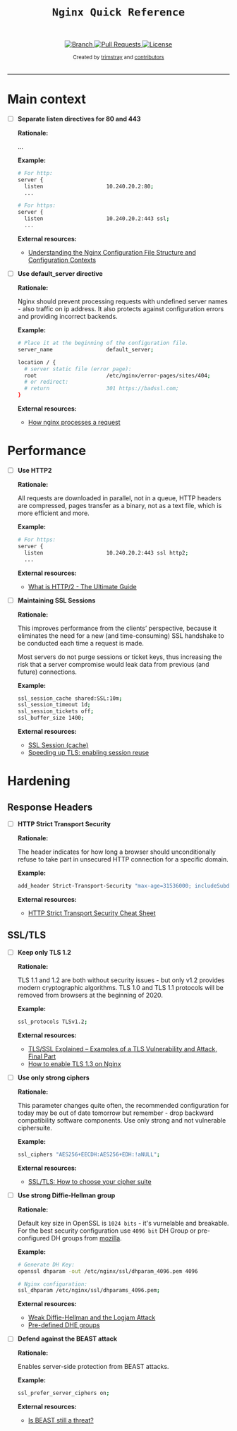 <div align="center">
  <h1><code>Nginx Quick Reference</code></h1>
</div>

<br>

<p align="center">
  <a href="https://github.com/trimstray/nginx-quick-reference/tree/master">
    <img src="https://img.shields.io/badge/Branch-master-green.svg?longCache=true"
        alt="Branch">
  </a>
  <a href="https://github.com/trimstray/nginx-quick-reference/pulls">
    <img src="https://img.shields.io/badge/PRs-welcome-brightgreen.svg?longCache=true"
        alt="Pull Requests">
  </a>
  <a href="http://www.gnu.org/licenses/">
    <img src="https://img.shields.io/badge/License-GNU-blue.svg?longCache=true"
        alt="License">
  </a>
</p>

<div align="center">
  <sub>Created by
  <a href="https://twitter.com/trimstray">trimstray</a> and
  <a href="https://github.com/trimstray/nginx-quick-reference/graphs/contributors">
    contributors
  </a>
</div>

<br>

****

# Main context

- [ ] **Separate listen directives for 80 and 443**

    **Rationale:**

    ...

    **Example:**

    ```bash
    # For http:
    server {
      listen                    10.240.20.2:80;
      ...

    # For https:
    server {
      listen                    10.240.20.2:443 ssl;
      ...
    ```

    **External resources:**

    - [Understanding the Nginx Configuration File Structure and Configuration Contexts](https://www.digitalocean.com/community/tutorials/understanding-the-nginx-configuration-file-structure-and-configuration-contexts)

- [ ] **Use default_server directive**

    **Rationale:**

    Nginx should prevent processing requests with undefined server names - also traffic on ip address. It also protects against configuration errors and providing incorrect backends.

    **Example:**

    ```bash
    # Place it at the beginning of the configuration file.
    server_name                 default_server;

    location / {
      # server static file (error page):
      root                      /etc/nginx/error-pages/sites/404;
      # or redirect:
      # return                  301 https://badssl.com;
    }
    ```

    **External resources:**

    - [How nginx processes a request](https://nginx.org/en/docs/http/request_processing.html)

# Performance

- [ ] **Use HTTP2**

    **Rationale:**

    All requests are downloaded in parallel, not in a queue, HTTP headers are compressed, pages transfer as a binary, not as a text file, which is more efficient and more.

    **Example:**

    ```bash
    # For https:
    server {
      listen                    10.240.20.2:443 ssl http2;
      ...
    ```

    **External resources:**

    - [What is HTTP/2 - The Ultimate Guide](https://kinsta.com/learn/what-is-http2/)

- [ ] **Maintaining SSL Sessions**

    **Rationale:**

    This improves performance from the clients’ perspective, because it eliminates the need for a new (and time-consuming) SSL handshake to be conducted each time a request is made.

    Most servers do not purge sessions or ticket keys, thus increasing the risk that a server compromise would leak data from previous (and future) connections.

    **Example:**

    ```bash
    ssl_session_cache shared:SSL:10m;
    ssl_session_timeout 1d;
    ssl_session_tickets off;
    ssl_buffer_size 1400;
    ```

    **External resources:**

    - [SSL Session (cache)](https://nginx.org/en/docs/http/ngx_http_ssl_module.html#ssl_session_cache)
    - [Speeding up TLS: enabling session reuse](https://vincent.bernat.ch/en/blog/2011-ssl-session-reuse-rfc5077)

# Hardening

## Response Headers

- [ ] **HTTP Strict Transport Security**

    **Rationale:**

    The header indicates for how long a browser should unconditionally refuse to take part in unsecured HTTP connection for a specific domain.

    **Example:**

    ```bash
    add_header Strict-Transport-Security "max-age=31536000; includeSubdomains";
    ```

    **External resources:**

    - [HTTP Strict Transport Security Cheat Sheet](https://www.owasp.org/index.php/HTTP_Strict_Transport_Security_Cheat_Sheet)

## SSL/TLS

- [ ] **Keep only TLS 1.2**

    **Rationale:**

    TLS 1.1 and 1.2 are both without security issues - but only v1.2 provides modern cryptographic algorithms. TLS 1.0 and TLS 1.1 protocols will be removed from browsers at the beginning of 2020.

    **Example:**

    ```bash
    ssl_protocols TLSv1.2;
    ```

    **External resources:**

    - [TLS/SSL Explained – Examples of a TLS Vulnerability and Attack, Final Part](https://www.acunetix.com/blog/articles/tls-vulnerabilities-attacks-final-part/)
    - [How to enable TLS 1.3 on Nginx](https://ma.ttias.be/enable-tls-1-3-nginx/)

- [ ] **Use only strong ciphers**

    **Rationale:**

    This parameter changes quite often, the recommended configuration for today may be out of date tomorrow but remember - drop backward compatibility software components. Use only strong and not vulnerable ciphersuite.

    **Example:**

    ```bash
    ssl_ciphers "AES256+EECDH:AES256+EDH:!aNULL";
    ```

    **External resources:**

    - [SSL/TLS: How to choose your cipher suite](https://technology.amis.nl/2017/07/04/ssltls-choose-cipher-suite/)

- [ ] **Use strong Diffie-Hellman group**

    **Rationale:**

    Default key size in OpenSSL is `1024 bits` - it's vurnelable and breakable. For the best security configuration use `4096 bit` DH Group or pre-configured DH groups from [mozilla](https://wiki.mozilla.org/Security/Server_Side_TLS#ffdhe4096).

    **Example:**

    ```bash
    # Generate DH Key:
    openssl dhparam -out /etc/nginx/ssl/dhparam_4096.pem 4096

    # Nginx configuration:
    ssl_dhparam /etc/nginx/ssl/dhparams_4096.pem;
    ```

    **External resources:**

    - [Weak Diffie-Hellman and the Logjam Attack](https://weakdh.org/)
    - [Pre-defined DHE groups](https://wiki.mozilla.org/Security/Server_Side_TLS#ffdhe4096)

- [ ] **Defend against the BEAST attack**

    **Rationale:**

    Enables server-side protection from BEAST attacks.

    **Example:**

    ```bash
    ssl_prefer_server_ciphers on;
    ```

    **External resources:**

    - [Is BEAST still a threat?](https://blog.ivanristic.com/2013/09/is-beast-still-a-threat.html)
